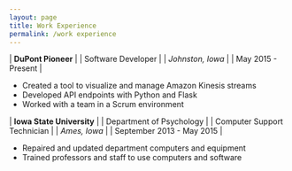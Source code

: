```yaml
---
layout: page
title: Work Experience
permalink: /work experience
---
```


| **DuPont Pioneer** |
| Software Developer |
| *Johnston, Iowa* |
| May 2015 - Present |

- Created a tool to visualize and manage Amazon Kinesis streams
- Developed API endpoints with Python and Flask
- Worked with a team in a Scrum environment

| **Iowa State University**  |
| Department of Psychology | 
| Computer Support Technician |
| *Ames, Iowa*            |
| September 2013 - May 2015               |

- Repaired and updated department computers and equipment
- Trained professors and staff to use computers and software
